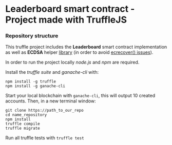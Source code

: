 # Leaderboard smart contract - Project made with TruffleJS

### Repository structure

This truffle project includes the **Leaderboard** smart contract implementation as well as **ECDSA** helper [library](https://docs.openzeppelin.com/contracts/2.x/api/cryptography#ECDSA-recover-bytes32-bytes-) (in order to avoid [ecrecover() issues](https://docs.soliditylang.org/en/v0.8.7/units-and-global-variables.html#mathematical-and-cryptographic-functions)).

In order to run the project locally *node.js* and *npm* are required.

Install the *truffle suite* and *ganache-cli* with:

```
npm install -g truffle 
npm install -g ganache-cli
```

Start your local blockchain with `ganache-cli`, this will output 10 created accounts. Then, in a new terminal window:

```
git clone https://path_to_our_repo
cd name_repository
npm install 
truffle compile 
truffle migrate 
```

Run all truffle tests with `truffle test`
